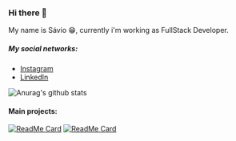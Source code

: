 ### Hi there 👋

My name is Sávio :grin:, currently i'm working as FullStack Developer.

##### My social networks:
- [Instagram](https://www.instagram.com/savioo_fontes/)
- [LinkedIn](https://br.linkedin.com/in/s%C3%A1vio-pal%C3%A1cio-fontes-3924aa16b)


![Anurag's github stats](https://github-readme-stats.vercel.app/api?username=savio777&count_private=true&show_icons=true&theme=tokyonight)

#### Main projects:

[![ReadMe Card](https://github-readme-stats.vercel.app/api/pin/?username=savio777&repo=tcc)](https://github.com/anuraghazra/github-readme-stats)
[![ReadMe Card](https://github-readme-stats.vercel.app/api/pin/?username=savio777&repo=bootcamp-gostack11)](https://github.com/anuraghazra/github-readme-stats)
